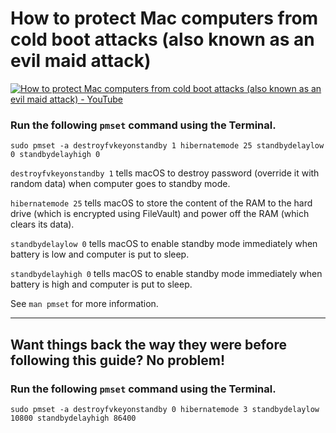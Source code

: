 <!--
Title: How to protect Mac computers from cold boot attacks (also known as an evil maid attack)
Description: Learn how to protect Mac computers from cold boot attacks (also known as an evil maid attack).
Author: Sun Knudsen <https://github.com/sunknudsen>
Contributors: Sun Knudsen <https://github.com/sunknudsen>
Reviewers:
Publication date: 2020-06-05T00:00:00.000Z
-->

# How to protect Mac computers from cold boot attacks (also known as an evil maid attack)

[![How to protect Mac computers from cold boot attacks (also known as an evil maid attack) - YouTube](<how-to-protect-mac-computers-from-cold-boot-attacks-(also-known-as-an-evil-maid-attack).png>)](https://www.youtube.com/watch?v=d_M18sq0TIQ "How to protect Mac computers from cold boot attacks (also known as an evil maid attack) - YouTube")

### Run the following `pmset` command using the Terminal.

```shell
sudo pmset -a destroyfvkeyonstandby 1 hibernatemode 25 standbydelaylow 0 standbydelayhigh 0
```

`destroyfvkeyonstandby 1` tells macOS to destroy password (override it with random data) when computer goes to standby mode.

`hibernatemode 25` tells macOS to store the content of the RAM to the hard drive (which is encrypted using FileVault) and power off the RAM (which clears its data).

`standbydelaylow 0` tells macOS to enable standby mode immediately when battery is low and computer is put to sleep.

`standbydelayhigh 0` tells macOS to enable standby mode immediately when battery is high and computer is put to sleep.

See `man pmset` for more information.

---

## Want things back the way they were before following this guide? No problem!

### Run the following `pmset` command using the Terminal.

```shell
sudo pmset -a destroyfvkeyonstandby 0 hibernatemode 3 standbydelaylow 10800 standbydelayhigh 86400
```
